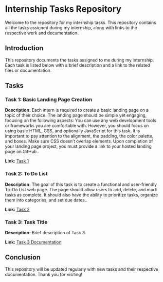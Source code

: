 # Internship Tasks Repository

Welcome to the repository for my internship tasks. This repository contains all the tasks assigned during my internship, along with links to the respective work and documentation.

## Introduction

This repository documents the tasks assigned to me during my internship. Each task is listed below with a brief description and a link to the related files or documentation.

## Tasks

### Task 1: Basic Landing Page Creation

**Description:** Each intern is required to create a basic landing page on a topic of their choice. The landing page should be simple yet engaging, 
focusing on the following aspects:
  You can use any web development tools or frameworks you are comfortable with. However, you should focus on using basic HTML, CSS, and optionally JavaScript for this task.
  It is important to pay attention to the alignment, the padding, the color palette, and boxes. Make sure CSS doesn’t overlap elements.
  Upon completion of your landing page project, you must provide a link to your hosted landing page on GitHub..

**Link:** [Task 1](https://665c7d5c1ce6675fa12f8a7a--frabjous-daifuku-5f392d.netlify.app/)

### Task 2: To Do List

**Description:** The goal of this task is to create a functional and user-friendly To-Do List web page. The page should allow users to add, delete, and mark tasks as complete. It should also have the ability to prioritize tasks, organize them into categories, and set due dates..

**Link:** [Task 2](path/to/task2/documentation)

### Task 3: Task Title

**Description:** Brief description of Task 3.

**Link:** [Task 3 Documentation](path/to/task3/documentation)

## Conclusion

This repository will be updated regularly with new tasks and their respective documentation. Thank you for visiting!
